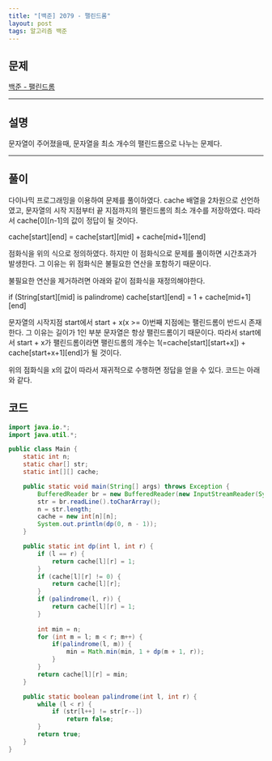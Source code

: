```yaml
---
title: "[백준] 2079 - 팰린드롬"
layout: post
tags: 알고리즘 백준
---
```


## 문제
[백준 - 팰린드롬](https://www.acmicpc.net/problem/2079)

---
## 설명
문자열이 주어졌을때, 문자열을 최소 개수의 팰린드롬으로 나누는 문제다.

---
## 풀이
다이나믹 프로그래밍을 이용하여 문제를 풀이하였다.
cache 배열을 2차원으로 선언하였고, 문자열의 시작 지점부터 끝 지점까지의 팰린드롬의 최소 개수를 저장하였다.
따라서 cache[0][n-1]의 값이 정답이 될 것이다.

cache[start][end] = cache[start][mid] + cache[mid+1][end]

점화식을 위의 식으로 정의하였다. 하지만 이 점화식으로 문제를 풀이하면 시간초과가 발생한다. 그 이유는 위 점화식은 불필요한 연산을 포함하기 때문이다.

불필요한 연산을 제거하려면 아래와 같이 점화식을 재정의해야한다.

if (String[start][mid] is palindrome) cache[start][end] = 1 + cache[mid+1][end]

문자열의 시작지점 start에서 start + x(x >= 0)번째 지점에는 팰린드롬이 반드시 존재한다. 그 이유는 길이가 1인 부분 문자열은 항상 팰린드롬이기 때문이다. 따라서 start에서 start + x가 팰린드롬이라면 팰린드롬의 개수는 1(=cache[start][start+x]) + cache[start+x+1][end]가 될 것이다.

위의 점화식을 x의 값이 따라서 재귀적으로 수행하면 정답을 얻을 수 있다. 코드는 아래와 같다.

## 코드
```java
import java.io.*;
import java.util.*;

public class Main {
	static int n;
	static char[] str;
	static int[][] cache;

	public static void main(String[] args) throws Exception {
		BufferedReader br = new BufferedReader(new InputStreamReader(System.in));
		str = br.readLine().toCharArray();
		n = str.length;
		cache = new int[n][n];
		System.out.println(dp(0, n - 1));
	}

	public static int dp(int l, int r) {
		if (l == r) {
			return cache[l][r] = 1;
		}
		if (cache[l][r] != 0) {
			return cache[l][r];
		}
		if (palindrome(l, r)) {
			return cache[l][r] = 1;
		}
		
		int min = n;
		for (int m = l; m < r; m++) {
			if(palindrome(l, m)) {
				min = Math.min(min, 1 + dp(m + 1, r));
			}
		}
		return cache[l][r] = min;
	}

	public static boolean palindrome(int l, int r) {
		while (l < r) {
			if (str[l++] != str[r--])
				return false;
		}
		return true;
	}
}
```